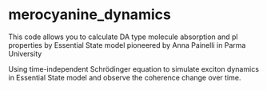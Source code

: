 # merocyanine_dynamics

This code allows you to calculate DA type molecule absorption and pl properties by Essential State model pioneered by Anna Painelli in Parma University

Using time-independent Schrödinger equation to simulate exciton dynamics in Essential State model and observe the coherence change over time.
